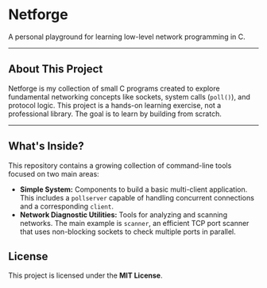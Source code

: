 # Netforge

A personal playground for learning low-level network programming in C.

---

## About This Project

Netforge is my collection of small C programs created to explore fundamental networking concepts like sockets, system calls (`poll()`), and protocol logic. This project is a hands-on learning exercise, not a professional library. The goal is to learn by building from scratch.

---

## What's Inside?

This repository contains a growing collection of command-line tools focused on two main areas:

* **Simple System:** Components to build a basic multi-client application. This includes a `pollserver` capable of handling concurrent connections and a corresponding `client`.
* **Network Diagnostic Utilities:** Tools for analyzing and scanning networks. The main example is `scanner`, an efficient TCP port scanner that uses non-blocking sockets to check multiple ports in parallel.



## License

This project is licensed under the **MIT License**.

